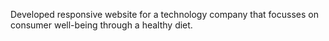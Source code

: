 Developed responsive website for a technology company that focusses on consumer well-being through a healthy diet.
